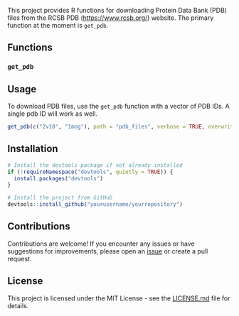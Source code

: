 This project provides R functions for downloading  Protein Data Bank (PDB) files from the RCSB PDB (https://www.rcsb.org/) website. The primary function at the moment is `get_pdb`.

## Functions

### `get_pdb`

## Usage

To download PDB files, use the `get_pdb` function with a vector of PDB IDs. A single pdb ID will work as well.

```R
get_pdb(c("2v18", "1mog"), path = "pdb_files", verbose = TRUE, overwrite = FALSE)
```

## Installation

```R
# Install the devtools package if not already installed
if (!requireNamespace("devtools", quietly = TRUE)) {
  install.packages("devtools")
}

# Install the project from GitHub
devtools::install_github("yourusername/yourrepository")
```

## Contributions

Contributions are welcome! If you encounter any issues or have suggestions for improvements, please open an [issue](https://github.com/nmishra93/pdbtools/issues) or create a pull request.

## License

This project is licensed under the MIT License - see the [LICENSE.md](LICENSE.md) file for details.
